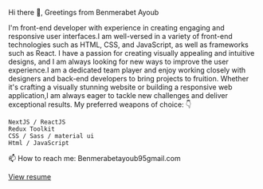 Hi there 👋, Greetings from Benmerabet Ayoub

I'm front-end developer with experience in creating engaging and responsive user interfaces.I am well-versed in a variety of front-end technologies such as HTML, CSS, and JavaScript, as well as frameworks such as React. I have a passion for creating visually appealing and intuitive designs, and I am always looking for new ways to improve the user experience.I am a dedicated team player and enjoy working closely with designers and back-end developers to bring projects to fruition. Whether it's crafting a visually stunning website or building a responsive web application,I am always eager to tackle new challenges and deliver exceptional results.
My preferred weapons of choice: 👇
 
    NextJS / ReactJS
    Redux Toolkit
    CSS / Sass / material ui
    Html / JavaScript 




📫 How to reach me:   Benmerabetayoub95gmail.com

[View resume](https://drive.google.com/file/d/1KNOnGMVyi8O9isxq6CD188hbBJCr34KV/view?usp=sharing)
